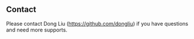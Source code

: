 ## Contact

Please contact Dong Liu (https://github.com/dongliu) if you have questions and need more supports.
